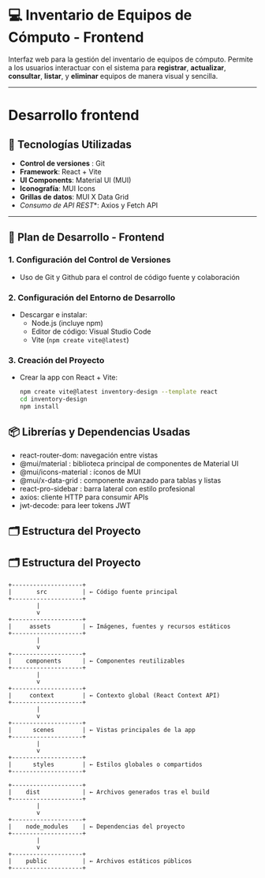 # 💻 Inventario de Equipos de Cómputo - Frontend 

Interfaz web para la gestión del inventario de equipos de cómputo.
Permite a los usuarios interactuar con el sistema para **registrar**, **actualizar**, **consultar**, **listar**, y **eliminar** equipos de manera visual y sencilla.

---

# Desarrollo frontend 

## 🚀 Tecnologías Utilizadas 

- **Control de versiones** : Git
- **Framework**: React + Vite
- **UI Components**: Material UI (MUI)
- **Iconografía**: MUI Icons
- **Grillas de datos**: MUI X Data Grid 
- *Consumo de API REST**: Axios y Fetch API

---

## 🧩 Plan de Desarrollo - Frontend 

### 1. Configuración del Control de Versiones

  - Uso de Git y Github para el control de código fuente y colaboración 

### 2. Configuración del Entorno de Desarrollo 

- Descargar e instalar:
  - Node.js (incluye npm)
  - Editor de código: Visual Studio Code
  - Vite (`npm create vite@latest`)
 
### 3. Creación del Proyecto 

- Crear la app con React + Vite:

  ```bash
  npm create vite@latest inventory-design --template react
  cd inventory-design
  npm install

## 📦 Librerías y Dependencias Usadas
  - react-router-dom: navegación entre vistas
  - @mui/material : biblioteca principal de componentes de Material UI
  - @mui/icons-material : íconos de MUI
  - @mui/x-data-grid : componente avanzado para tablas y listas
  - react-pro-sidebar : barra lateral con estilo profesional 
  - axios: cliente HTTP para consumir APIs
  - jwt-decode: para leer tokens JWT

## 🗂️ Estructura del Proyecto

## 🗂️ Estructura del Proyecto

    +--------------------+
    |       src          | ← Código fuente principal
    +--------------------+
            |
            v
    +--------------------+
    |     assets         | ← Imágenes, fuentes y recursos estáticos
    +--------------------+
            |
            v
    +--------------------+
    |    components      | ← Componentes reutilizables
    +--------------------+
            |
            v
    +--------------------+
    |     context        | ← Contexto global (React Context API)
    +--------------------+
            |
            v
    +--------------------+
    |      scenes        | ← Vistas principales de la app
    +--------------------+
            |
            v
    +--------------------+
    |      styles        | ← Estilos globales o compartidos
    +--------------------+

    +--------------------+
    |    dist            | ← Archivos generados tras el build
    +--------------------+
            |
            v
    +--------------------+
    |    node_modules    | ← Dependencias del proyecto
    +--------------------+
            |
            v
    +--------------------+
    |    public          | ← Archivos estáticos públicos
    +--------------------+


    
  




